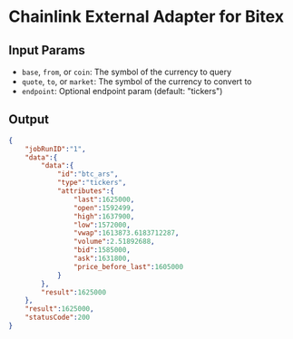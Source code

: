# Chainlink External Adapter for Bitex

## Input Params

- `base`, `from`, or `coin`: The symbol of the currency to query
- `quote`, `to`, or `market`: The symbol of the currency to convert to
- `endpoint`: Optional endpoint param (default: "tickers")

## Output

```json
{
    "jobRunID":"1",
    "data":{
        "data":{
            "id":"btc_ars",
            "type":"tickers",
            "attributes":{
                "last":1625000,
                "open":1592499,
                "high":1637900,
                "low":1572000,
                "vwap":1613873.6183712287,
                "volume":2.51892688,
                "bid":1585000,
                "ask":1631800,
                "price_before_last":1605000
            }
        },
        "result":1625000
    },
    "result":1625000,
    "statusCode":200
}
```
